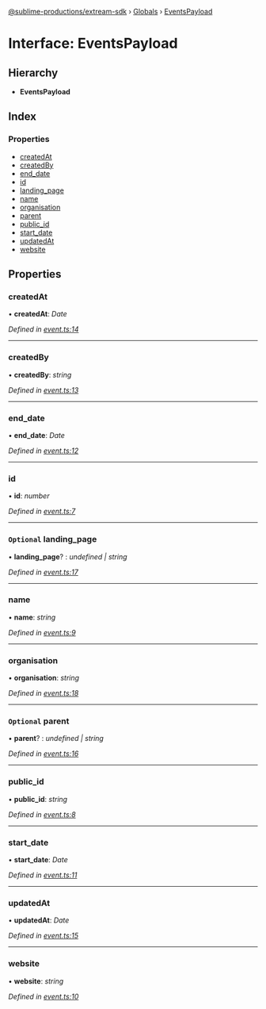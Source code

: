 [@sublime-productions/extream-sdk](../README.md) › [Globals](../globals.md) › [EventsPayload](eventspayload.md)

# Interface: EventsPayload

## Hierarchy

* **EventsPayload**

## Index

### Properties

* [createdAt](eventspayload.md#createdat)
* [createdBy](eventspayload.md#createdby)
* [end_date](eventspayload.md#end_date)
* [id](eventspayload.md#id)
* [landing_page](eventspayload.md#optional-landing_page)
* [name](eventspayload.md#name)
* [organisation](eventspayload.md#organisation)
* [parent](eventspayload.md#optional-parent)
* [public_id](eventspayload.md#public_id)
* [start_date](eventspayload.md#start_date)
* [updatedAt](eventspayload.md#updatedat)
* [website](eventspayload.md#website)

## Properties

###  createdAt

• **createdAt**: *Date*

*Defined in [event.ts:14](https://github.com/Extream-SaaS/ex-sdk/blob/5d4ea6b/src/event.ts#L14)*

___

###  createdBy

• **createdBy**: *string*

*Defined in [event.ts:13](https://github.com/Extream-SaaS/ex-sdk/blob/5d4ea6b/src/event.ts#L13)*

___

###  end_date

• **end_date**: *Date*

*Defined in [event.ts:12](https://github.com/Extream-SaaS/ex-sdk/blob/5d4ea6b/src/event.ts#L12)*

___

###  id

• **id**: *number*

*Defined in [event.ts:7](https://github.com/Extream-SaaS/ex-sdk/blob/5d4ea6b/src/event.ts#L7)*

___

### `Optional` landing_page

• **landing_page**? : *undefined | string*

*Defined in [event.ts:17](https://github.com/Extream-SaaS/ex-sdk/blob/5d4ea6b/src/event.ts#L17)*

___

###  name

• **name**: *string*

*Defined in [event.ts:9](https://github.com/Extream-SaaS/ex-sdk/blob/5d4ea6b/src/event.ts#L9)*

___

###  organisation

• **organisation**: *string*

*Defined in [event.ts:18](https://github.com/Extream-SaaS/ex-sdk/blob/5d4ea6b/src/event.ts#L18)*

___

### `Optional` parent

• **parent**? : *undefined | string*

*Defined in [event.ts:16](https://github.com/Extream-SaaS/ex-sdk/blob/5d4ea6b/src/event.ts#L16)*

___

###  public_id

• **public_id**: *string*

*Defined in [event.ts:8](https://github.com/Extream-SaaS/ex-sdk/blob/5d4ea6b/src/event.ts#L8)*

___

###  start_date

• **start_date**: *Date*

*Defined in [event.ts:11](https://github.com/Extream-SaaS/ex-sdk/blob/5d4ea6b/src/event.ts#L11)*

___

###  updatedAt

• **updatedAt**: *Date*

*Defined in [event.ts:15](https://github.com/Extream-SaaS/ex-sdk/blob/5d4ea6b/src/event.ts#L15)*

___

###  website

• **website**: *string*

*Defined in [event.ts:10](https://github.com/Extream-SaaS/ex-sdk/blob/5d4ea6b/src/event.ts#L10)*
